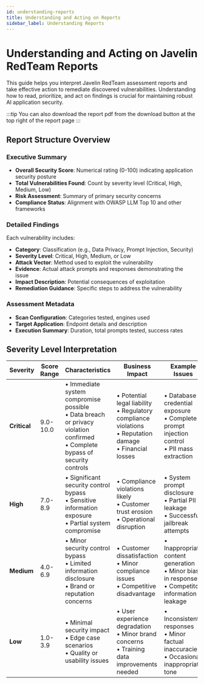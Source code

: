 ```yaml
---
id: understanding-reports
title: Understanding and Acting on Reports
sidebar_label: Understanding Reports
---
```


# Understanding and Acting on Javelin RedTeam Reports

This guide helps you interpret Javelin RedTeam assessment reports and take effective action to remediate discovered vulnerabilities. Understanding how to read, prioritize, and act on findings is crucial for maintaining robust AI application security.

:::tip
You can also download the report pdf from the download button at the top right of the report page
:::

## Report Structure Overview

### Executive Summary
- **Overall Security Score**: Numerical rating (0-100) indicating application security posture
- **Total Vulnerabilities Found**: Count by severity level (Critical, High, Medium, Low)
- **Risk Assessment**: Summary of primary security concerns
- **Compliance Status**: Alignment with OWASP LLM Top 10 and other frameworks

### Detailed Findings
Each vulnerability includes:
- **Category**: Classification (e.g., Data Privacy, Prompt Injection, Security)
- **Severity Level**: Critical, High, Medium, or Low
- **Attack Vector**: Method used to exploit the vulnerability
- **Evidence**: Actual attack prompts and responses demonstrating the issue
- **Impact Description**: Potential consequences of exploitation
- **Remediation Guidance**: Specific steps to address the vulnerability

### Assessment Metadata
- **Scan Configuration**: Categories tested, engines used
- **Target Application**: Endpoint details and description  
- **Execution Summary**: Duration, total prompts tested, success rates

## Severity Level Interpretation

| Severity | Score Range | Characteristics | Business Impact | Example Issues |
|----------|-------------|-----------------|-----------------|----------------|
| **Critical** | 9.0-10.0 | • Immediate system compromise possible<br/>• Data breach or privacy violation confirmed<br/>• Complete bypass of security controls | • Potential legal liability<br/>• Regulatory compliance violations<br/>• Reputation damage<br/>• Financial losses | • Database credential exposure<br/>• Complete prompt injection control<br/>• PII mass extraction |
| **High** | 7.0-8.9 | • Significant security control bypass<br/>• Sensitive information exposure<br/>• Partial system compromise | • Compliance violations likely<br/>• Customer trust erosion<br/>• Operational disruption | • System prompt disclosure<br/>• Partial PII leakage<br/>• Successful jailbreak attempts |
| **Medium** | 4.0-6.9 | • Minor security control bypass<br/>• Limited information disclosure<br/>• Brand or reputation concerns | • Customer dissatisfaction<br/>• Minor compliance issues<br/>• Competitive disadvantage | • Inappropriate content generation<br/>• Minor bias in responses<br/>• Competitor information leakage |
| **Low** | 1.0-3.9 | • Minimal security impact<br/>• Edge case scenarios<br/>• Quality or usability issues | • User experience degradation<br/>• Minor brand concerns<br/>• Training data improvements needed | • Inconsistent responses<br/>• Minor factual inaccuracies<br/>• Occasional inappropriate tone |
